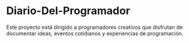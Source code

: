 # Diario-Del-Programador
Este proyecto está dirigido a programadores creativos que disfrutan de documentar ideas, eventos cotidianos y experiencias de programación.
